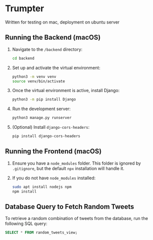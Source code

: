 # Trumpter

Written for testing on mac, deployment on ubuntu server

## Running the Backend (macOS)

1. Navigate to the `/backend` directory:
    ```bash
    cd backend
    ```

2. Set up and activate the virtual environment:
    ```bash
    python3 -m venv venv
    source venv/bin/activate
    ```

3. Once the virtual environment is active, install Django:
    ```bash
    python3 -m pip install Django
    ```

4. Run the development server:
    ```bash
    python3 manage.py runserver
    ```

5. (Optional) Install `django-cors-headers`:
    ```bash
    pip install django-cors-headers
    ```

## Running the Frontend (macOS)

1. Ensure you have a `node_modules` folder. This folder is ignored by `.gitignore`, but the default `npx` installation will handle it.

2. If you do not have `node_modules` installed:
    ```bash
    sudo apt install nodejs npm
    npm install
    ```

## Database Query to Fetch Random Tweets

To retrieve a random combination of tweets from the database, run the following SQL query:
```sql
SELECT * FROM random_tweets_view;
